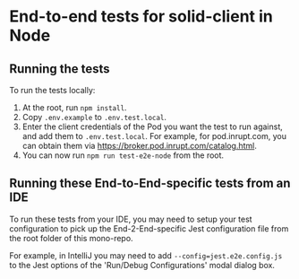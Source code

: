 # End-to-end tests for solid-client in Node

## Running the tests

To run the tests locally:

1. At the root, run `npm install`.
2. Copy `.env.example` to `.env.test.local`.
3. Enter the client credentials of the Pod you want the test to run against, and
   add them to `.env.test.local`.
   For example, for pod.inrupt.com, you can obtain them via
   https://broker.pod.inrupt.com/catalog.html.
4. You can now run `npm run test-e2e-node` from the root.

## Running these End-to-End-specific tests from an IDE

To run these tests from your IDE, you may need to setup your test configuration
to pick up the End-2-End-specific Jest configuration file from the root folder
of this mono-repo.

For example, in IntelliJ you may need to add `--config=jest.e2e.config.js` to
the Jest options of the 'Run/Debug Configurations' modal dialog box.
